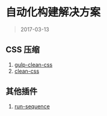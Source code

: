 自动化构建解决方案
===

> 2017-03-13

## CSS 压缩

1. [gulp-clean-css](https://github.com/scniro/gulp-clean-css)
2. [clean-css](https://github.com/jakubpawlowicz/clean-css)

## 其他插件

1. [run-sequence](https://github.com/OverZealous/run-sequence)
